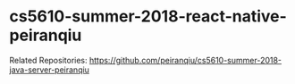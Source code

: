 # cs5610-summer-2018-react-native-peiranqiu
Related Repositories:
https://github.com/peiranqiu/cs5610-summer-2018-java-server-peiranqiu
